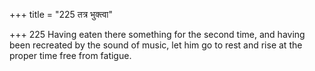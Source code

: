 +++
title = "225 तत्र भुक्त्वा"

+++
225	Having eaten there something for the second time, and having been recreated by the sound of music, let him go to rest and rise at the proper time free from fatigue.